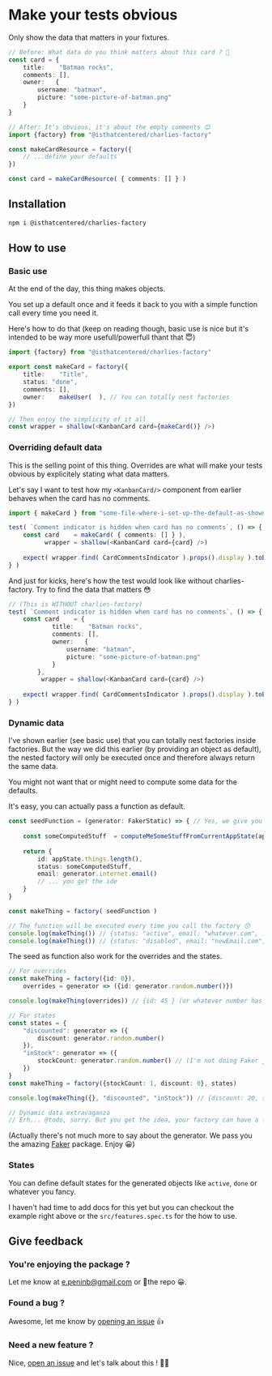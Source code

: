 # Make your tests obvious
Only show the data that matters in your fixtures.

```typescript
// Before: What data do you think matters about this card ? 😬
const card = {
    title:    "Batman rocks",
    comments: [],
    owner:   {
    	username: "batman",
    	picture: "some-picture-of-batman.png"
    }
} 

// After: It's obvious, it's about the empty comments 😊
import {factory} from "@isthatcentered/charlies-factory"

const makeCardResource = factory({
	// ...define your defaults 
})

const card = makeCardResource( { comments: [] } )  
```
## Installation
```bash
npm i @isthatcentered/charlies-factory 
```

## How to use
### Basic use 
At the end of the day, this thing makes objects. 

You set up a default once and it feeds it back to you with a simple function call every time you need it.

Here's how to do that (keep on reading though, basic use is nice but it's intended to be way more usefull/powerfull thant that 😇)

```typescript jsx
import {factory} from "@isthatcentered/charlies-factory"

export const makeCard = factory({
	title:    "Title",
	status: "done",
    comments: [],
    owner:    makeUser(  ), // You can totally nest factories 
})

// Then enjoy the simplicity of it all
const wrapper = shallow(<KanbanCard card={makeCard()} />)
```

### Overriding default data
This is the selling point of this thing. Overrides are what will make your tests obvious by explicitely stating what data matters.

Let's say I want to test how my `<KanbanCard/>` component from earlier behaves when the card has no comments.
```typescript jsx
import { makeCard } from "some-file-where-i-set-up-the-default-as-shown-in-basic-use"

test( `Comment indicator is hidden when card has no comments`, () => {
	const card    = makeCard( { comments: [] } ),
	      wrapper = shallow(<KanbanCard card={card} />)
	
	expect( wrapper.find( CardCommentsIndicator ).props().display ).toBe( false )
} )
```


And just for kicks, here's how the test would look like without charlies-factory. Try to find the data that matters 😳
```typescript jsx
// (This is WITHOUT charlies-factory)
test( `Comment indicator is hidden when card has no comments`, () => {
	const card    = {
            title:    "Batman rocks",
            comments: [],
            owner:   {
                username: "batman",
                picture: "some-picture-of-batman.png"
            }
        },
         wrapper = shallow(<KanbanCard card={card} />)
	
	expect( wrapper.find( CardCommentsIndicator ).props().display ).toBe( false )
} )
```

### Dynamic data
I've shown earlier (see basic use) that you can totally nest factories inside factories. But the way we did this earlier (by providing an object as default), the nested factory will only be executed once and therefore always return the same data. 

You might not want that or might need to compute some data for the defaults.

It's easy, you can actually pass a function as default. 

```typescript
const seedFunction = (generator: FakerStatic) => { // Yes, we give you a data generator (Faker) because we're nice like that but more on that later 😇
	
	const someComputedStuff  = computeMeSomeStuffFromCurrentAppState(appState)
	
	return {
		id: appState.things.length(),
		status: someComputedStuff,
		email: generator.internet.email()
		// ... you get the ide
	} 	
}

const makeThing = factory( seedFunction )

// The function will be executed every time you call the factory 😙
console.log(makeThing()) // {status: "active", email: "whatever.com", ... }
console.log(makeThing()) // {status: "disabled", email: "newEmail.com", ... }   
```

The seed as function also work for the overrides and the states.

```typescript
// For overrides
const makeThing = factory({id: 0}),
	overrides = generator => ({id: generator.random.number()})

console.log(makeThing(overrides)) // {id: 45 } (or whatever number has been generated) 

// For states
const states = {
	"discounted": generator => ({
		discount: generator.random.number()
	}),
	"inStock": generator => ({
        stockCount: generator.random.number() // (I'm not doing Faker justice, it can do way much more than generate random numbers)
    })
}
const makeThing = factory({stockCount: 1, discount: 0}, states)

console.log(makeThing({}, "discounted", "inStock")) // {discount: 20, stockCount: 42} 

// Dynamic data extravaganza
// Erh... @todo, sorry. But you get the idea, your factory can have a function as default, for a or every state you define, and for your last minute overrides if you want.
```

(Actually there's not much more to say about the generator. We pass you the amazing [Faker](https://www.npmjs.com/package/faker) package. Enjoy 😀)


### States
You can define default states for the generated objects like `active`, `done` or whatever you fancy.

I haven't had time to add docs for this yet but you can checkout the example right above or the `src/features.spec.ts` for the how to use.


## Give feedback
### You're enjoying the package ? 
Let me know at [e.peninb@gmail.com](e.peninb@gmail.com) or 🌟the repo 😀.

### Found a bug ?
Awesome, let me know by [opening an issue](https://github.com/isthatcentered/charlies-factory/issues) 👍

### Need a new feature ?
Nice, [open an issue](https://github.com/isthatcentered/charlies-factory/issues) and let's talk about this ! 👩‍🚀
